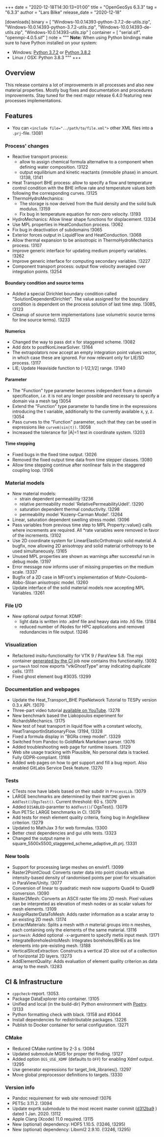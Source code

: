 +++
date = "2020-12-18T14:30:13+01:00"
title = "OpenGeoSys 6.3.3"
tag = "6.3.3"
author = "Lars Bilke"
release_date = "2020-12-18"

[downloads]
binary = [
    "Windows-10.0.14393-python-3.7.2-de-utils.zip",
    "Windows-10.0.14393-python-3.7.2-utils.zip",
    "Windows-10.0.14393-de-utils.zip",
    "Windows-10.0.14393-utils.zip"
]
container = [
    "serial.sif",
    "openmpi-4.0.5.sif"
]
note = """
**Note:** When using Python bindings make sure to have Python installed on your system:

- Windows: [Python 3.7.2](https://www.python.org/ftp/python/3.7.2/python-3.7.2-amd64-webinstall.exe) or [Python 3.8.2](https://www.python.org/ftp/python/3.8.2/python-3.8.2-amd64-webinstall.exe)
- Linux / OSX: Python 3.8.3
"""
+++

## Overview

This release contains a lot of improvements in all processes and also new material properties. Mostly bug fixes and documentation and procedures improvements. Stay tuned for the next major release 6.4.0 featuring new processes implementations.

## Features

- You can `<include file="../path/to/file.xml">` other XML files into a `.prj`-file. !3081

### Process' changes

- Reactive transport process:
  - allow to assign chemical formula alternative to a component when defining water composition. !3122
  - output equilibrium and kinetic reactants (immobile phase) in amount. !3138, !3141
- Heat Transport BHE process: allow to specify a flow and temperature control condition with the BHE inflow rate and temperature values both following the corresponding curves. !3125
- ThermoHydroMechanics:
  - The storage is now derived from the fluid density and the solid bulk modulus. !3159
  - Fix bug in temperature equation for non-zero velocity. !3193
- HydroMechanics: Allow linear shape functions for displacement. !3334
- Use MPL properties in HeatConduction process. !3062
- Fix bug in deactivation of subdomains !3065
- Exterior forces output in LiquidFlow and HeatConduction. !3068
- Allow thermal expansion to be anisotropic in ThermoHydroMechanics process. !3107
- Improve generic interface for updating medium property variables. !3262
- Improve generic interface for computing secondary variables. !3227
- Component transport process: output flow velocity averaged over integration points. !3254

#### Boundary condition and source terms
- Added a special Dirichlet boundary condition called "SolutionDependentDirichlet". The value assigned for the boundary condition is dependent on the process solution of last time step. !3085, !3123
- Cleanup of source term implementations (use volumetric source terms for line source terms). !3233

#### Numerics
- Changed the way to pass dot x for staggered scheme. !3082
- Add dotx to postNonLinearSolver. !3164
- The extrapolators now accept an empty integration point values vector, in which case these are ignored. For now relevant only for LIE/SD process. !3117
- LIE; Update Heaviside function to [-1/2,1/2] range. !3140

#### Parameter
- The "Function" type parameter becomes independent from a domain specification, *i.e.* it is not any longer possible and necessary to specify a domain via a mesh tag !3054
- Extend the "Function" type parameter to handle time in the expressions introducing the t variable, additionally to the currently available x, y, z. !3054
- Pass curves to the "Function" parameter, such that they can be used in expressions like `curveA(sin(t))`. !3058
- Increased the tolerance for |A|=1 test in coordinate system. !3203

#### Time stepping
- Fixed bugs in the fixed time output. !3026
- Removed the fixed output time data from time stepper classes. !3080
- Allow time stepping continue after nonlinear fails in the staggered coupling loop. !3106

### Material models

- New material models:
  - strain dependent permeability !3236
  - relative permeability model 'RelativePermeabilityUdell'. !3290
  - saturation dependent thermal conductivity. !3298
  - permeability model 'Kozeny-Carman Model'. !3264
- Linear, saturation dependent swelling stress model. !3096
- Pass variables from previous time step to MPL Property::value() calls where increments are required. All *rate variables were removed in
favor of the increments. !3102
- Use 2D coordinate system for LinearElasticOrthotropic solid material. A bugfix, now allowing 2D anisotropy and solid material orthotropy to be used simultaneously. !3165
- Unused MPL properties are shown as warnings after successful run in debug mode. !3197
- Error message now informs user of missing properties on the medium scale. !3337
- Bugfix of a 2D case in MFront's implementation of Mohr-Coulomb-Abbo-Sloan anisotropic model. !3260
- Update interface of the solid material models now accepting MPL Variables. !3261

### File I/O
- New optional output format XDMF:
  - light data is written into .xdmf file and heavy data into .h5 file. !3184
  - reduced number of iNodes for HPC applications and removed redundancies in file output. !3246

### Visualization

- Refactored insitu-functionality for VTK 9 / ParaView 5.8. The mpi container [generated by the CI](https://gitlab.opengeosys.org/ogs/ogs/-/jobs/artifacts/master/browse/_out/images?job=container) job now contains this functionality. !3092
- `partmesh` tool now exports "vtkGhostType" array indicating duplicate cells. !3111
- Fixed ghost element bug #3035. !3299

### Documentation and webpages

- Update the Heat_Transport_BHE PipeNetwork Tutorial to TESPy version 0.3.x API. !3070
- Three-part video tutorial [available on YouTube](https://www.youtube.com/watch?v=BULunRJQRJ0&list=PLU_clTnZqNAeOXENl79kQwn0pgHGittX1&index=1). !3278
- New benchmark based the Liakopoulos experiment for RichardsMechanics. !3175
- New test of heat transport in liquid flow with a constant velocity, HeatTransportInStationaryFlow. !3194, !3328
- Fixed a formula display in "BGRa creep model". !3329
- Switched from Pandoc to GoldMark Markdown parser. !3076
- Added troubleshooting web page for runtime issues. !3129
- Web site usage tracking with Plausible, No personal data is tracked. Fully GDPR-compliant. !3168
- Added web pages on how to get support and fill a bug report. Also enabled GitLabs Service Desk feature. !3270

### Tests

- CTests now have labels based on their subdir in `ProcessLib`. !3079
- LARGE benchmarks are determined by their `RUNTIME` given in `AddTest()`/`OgsTest()`. Current threshold: 60 s. !3079
- Added `DISABLED`-paramter to `AddTest()`/`OgsTest(). !3079
- Run PETSc LARGE benchmarks in CI. !3079
- Add tests for mesh element quality criteria, fixing bug in AngleSkew criterion. !3279
- Updated to MathJax 3 for web formulas. !3300
- Better ctest dependencies and gui utils tests. !3323
- Changed the output name in square_5500x5500_staggered_scheme_adaptive_dt.prj. !3331


### New tools

- Support for processing large meshes on envinf1. !3099
- Raster2PointCloud: Converts raster data into point clouds with an intensity-based density of randomised points per pixel for visualisation in ParaView/Unity. !3077
- Conversion of linear to quadratic mesh now supports Quad4 to Quad9 conversion. !3090
- Raster2Mesh: Converts an ASCII raster file into 2D mesh. Pixel values can be interpreted as elevation of mesh nodes or as scalar values for mesh elements. !3109
- AssignRasterDataToMesh: Adds raster information as a scalar array to an existing 2D mesh. !3174
- ExtractMaterials: Splits a mesh with *n* material groups into n meshes, each containing only the elements of the same material. !3116
- `partmesh`: Added optional `-x`-argument to specify metis input mesh. !3171
- IntegrateBoreholesIntoMesh: Integrates boreholes/BHEs as line elements into pre-existing mesh. !3188
- VerticalSliceExtraction: Constructs a vertical 2D slice out of a collection of horizontal 2D layers. !3273
- AddElementQuality: Adds evaluation of element quality criterion as data array to the mesh. !3283

## CI & Infrastructure

- `cppcheck`-report. !3053.
- Package DataExplorer into container. !3105
- Unified and local (in the build-dir) Python environment with [Poetry](https://python-poetry.org). !3133
- Python formatting check with black. !3158 and #3044
- Install dependencies for redistributable packages. !3226
- Publish to Docker container for serial configuration. !3271

### CMake

- Reduced CMake runtime by 2-3 s. !3084
- Updated submodule MGIS for proper tfel finding. !3127
- Added option `OGS_USE_XDMF` (defaults to `OFF`) for enabling Xdmf output. !3295
- Use generator expressions for target_link_libraries(). !3297
- Move global preprocessor definitions to targets. !3330

### Version info

- Pandoc requirement for web site removed! !3076
- PETSc 3.11.2. !3094
- Update exprtk submodule to the most recent master commit ([d312ba9](https://github.com/ArashPartow/exprtk/commit/d312ba91419c9cb12c8279fd3a19096d39dfcb5e)
) dated 1 Jan. 2020. !3112
- Apple Clang (Xcode) 11.0 required. !3115
- New (optional) dependency: HDF5 1.10.5. (!3246, !3295)
- New (optional) dependency: Libxml2 2.9.10. (!3246, !3295)
